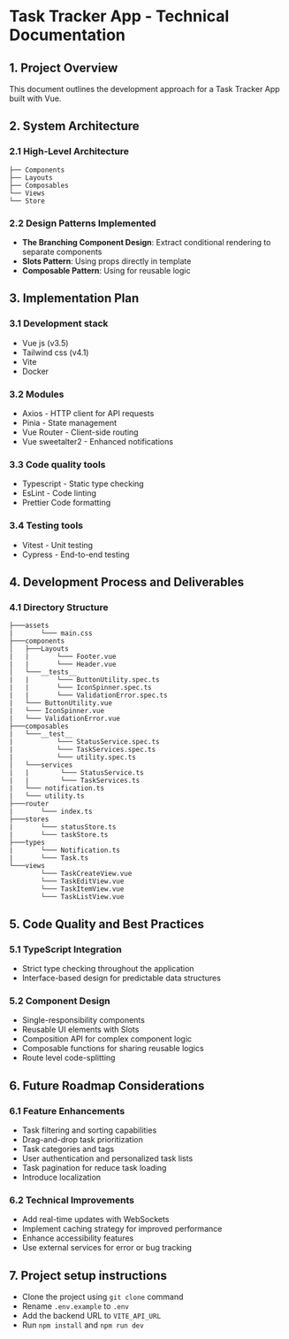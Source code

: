 # Task Tracker App - Technical Documentation

## 1. Project Overview

This document outlines the development approach for a Task Tracker App built with Vue.

## 2. System Architecture

### 2.1 High-Level Architecture

```
├── Components
├── Layouts
├── Composables
└── Views
└── Store

```

### 2.2 Design Patterns Implemented

- **The Branching Component Design**: Extract conditional rendering to separate components
- **Slots Pattern**: Using props directly in template
- **Composable Pattern**: Using for reusable logic

## 3. Implementation Plan

### 3.1 Development stack
-  Vue js (v3.5)
-  Tailwind css (v4.1)
-  Vite
-  Docker

### 3.2 Modules
- Axios - HTTP client for API requests
- Pinia - State management
- Vue Router -  Client-side routing
- Vue sweetalter2 - Enhanced notifications

### 3.3 Code quality tools
- Typescript - Static type checking
- EsLint - Code linting
- Prettier Code formatting

### 3.4 Testing tools
- Vitest - Unit testing
- Cypress - End-to-end testing

## 4. Development Process and Deliverables

### 4.1 Directory Structure
```
├───assets
|       └─── main.css
├───components
│   ├───Layouts
|   |       └─── Footer.vue
|   |       └─── Header.vue
│   └───__tests__
|   |       └─── ButtonUtility.spec.ts
|   |       └─── IconSpinner.spec.ts
|   |       └─── ValidationError.spec.ts
|   └─── ButtonUtility.vue
|   └─── IconSpinner.vue
|   └─── ValidationError.vue
├───composables
|   └───__test__
|           └─── StatusService.spec.ts
|           └─── TaskServices.spec.ts
|           └─── utility.spec.ts
│   └───services
|   |        └─── StatusService.ts
|   |        └─── TaskServices.ts
|   └─── notification.ts
|   └─── utility.ts
├───router
|       └─── index.ts
├───stores
|       └─── statusStore.ts
|       └─── taskStore.ts
├───types
|       └─── Notification.ts
|       └─── Task.ts
└───views
        └─── TaskCreateView.vue
        └─── TaskEditView.vue
        └─── TaskItemView.vue
        └─── TaskListView.vue
```
## 5. Code Quality and Best Practices

### 5.1 TypeScript Integration
- Strict type checking throughout the application
- Interface-based design for predictable data structures

### 5.2 Component Design
- Single-responsibility components
- Reusable UI elements with Slots
- Composition API for complex component logic
- Composable functions for sharing reusable logics
- Route level code-splitting

## 6. Future Roadmap Considerations

### 6.1 Feature Enhancements

- Task filtering and sorting capabilities
- Drag-and-drop task prioritization
- Task categories and tags
- User authentication and personalized task lists
- Task pagination for reduce task loading
- Introduce localization

### 6.2 Technical Improvements

- Add real-time updates with WebSockets
- Implement caching strategy for improved performance
- Enhance accessibility features
- Use external services for error or bug tracking

## 7. Project setup instructions

- Clone the project using `git clone` command
- Rename `.env.example` to `.env`
- Add the backend URL to `VITE_API_URL`
- Run `npm install` and `npm run dev`